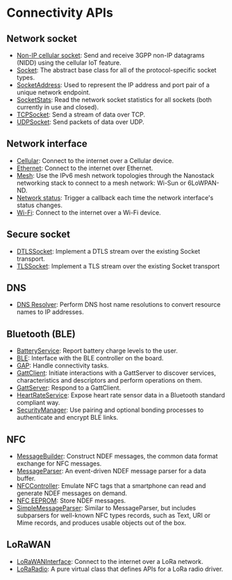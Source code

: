 # Connectivity APIs

## Network socket

- [Non-IP cellular socket](../apis/network-socket-apis.html): Send and receive 3GPP non-IP datagrams (NIDD) using the cellular IoT feature.
- [Socket](../apis/socket.html): The abstract base class for all of the protocol-specific socket types.
- [SocketAddress](../apis/socketaddress.html): Used to represent the IP address and port pair of a unique network endpoint.
- [SocketStats](../apis/socketstats.html): Read the network socket statistics for all sockets (both currently in use and closed).
- [TCPSocket](../apis/tcpsocket.html): Send a stream of data over TCP.
- [UDPSocket](../apis/udpsocket.html): Send packets of data over UDP.

## Network interface

- [Cellular](../apis/network-interface-apis.html): Connect to the internet over a Cellular device.
- [Ethernet](../apis/ethernet.html): Connect to the internet over Ethernet.
- [Mesh](../apis/mesh-api.html): Use the IPv6 mesh network topologies through the Nanostack networking stack to connect to a mesh network: Wi-Sun or 6LoWPAN-ND.
- [Network status](../apis/network-status.html): Trigger a callback each time the network interface's status changes.
- [Wi-Fi](../apis/wi-fi.html): Connect to the internet over a Wi-Fi device.

## Secure socket

- [DTLSSocket](../apis/secure-socket-apis.html): Implement a DTLS stream over the existing Socket transport.
- [TLSSocket](../apis/tlssocket.html): Implement a TLS stream over the existing Socket transport

## DNS

- [DNS Resolver](../apis/dns-apis.html): Perform DNS host name resolutions to convert resource names to IP addresses.

## Bluetooth (BLE)

- [BatteryService](../apis/bluetooth-apis.html): Report battery charge levels to the user.
- [BLE](../apis/ble.html): Interface with the BLE controller on the board.
- [GAP](../apis/gap.html): Handle connectivity tasks.
- [GattClient](../apis/gattclient.html): Initiate interactions with a GattServer to discover services, characteristics and descriptors and perform operations on them.
- [GattServer](../apis/gattserver.html): Respond to a GattClient.
- [HeartRateService](../apis/heartrateservice.html): Expose heart rate sensor data in a Bluetooth standard compliant way.
- [SecurityManager](../apis/securitymanager.html): Use pairing and optional bonding processes to authenticate and encrypt BLE links.

## NFC

- [MessageBuilder](../apis/nfc-apis.html): Construct NDEF messages, the common data format exchange for NFC messages.
- [MessageParser](../apis/messageparser.html): An event-driven NDEF message parser for a data buffer.
- [NFCController](../apis/nfccontroller.html): Emulate NFC tags that a smartphone can read and generate NDEF messages on demand.
- [NFC EEPROM](../apis/nfc-eeprom.html): Store NDEF messages.
- [SimpleMessageParser](../apis/simplemessageparser.html): Similar to MessageParser, but includes subparsers for well-known NFC types records, such as Text, URI or Mime records, and produces usable objects out of the box.

## LoRaWAN

- [LoRaWANInterface](../apis/lorawan-apis.html): Connect to the internet over a LoRa network.
- [LoRaRadio](../apis/loraradio.html): A pure virtual class that defines APIs for a LoRa radio driver.
